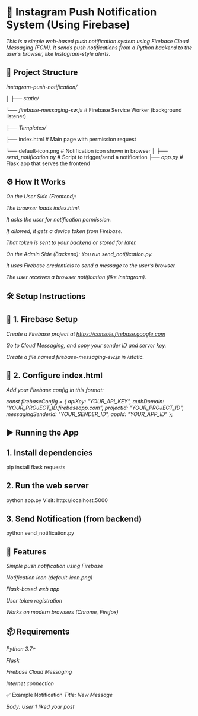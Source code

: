 # 📲 Instagram Push Notification System (Using Firebase)

*This is a simple web-based push notification system using Firebase Cloud Messaging (FCM). It sends push notifications from a Python backend to the user’s browser, like Instagram-style alerts.*

## 📁 Project Structure

*instagram-push-notification/*

│
├── *static/*

  └── *firebase-messaging-sw.js*   # Firebase Service Worker (background listener)

├── *Templates/*

  ├── index.html   # Main page with permission request
  
  └── default-icon.png           # Notification icon shown in browser
│
├── *send_notification.py*          # Script to trigger/send a notification
├── *app.py*                        # Flask app that serves the frontend

## ⚙️ How It Works
*On the User Side (Frontend):*

*The browser loads index.html.*

*It asks the user for notification permission.*

*If allowed, it gets a device token from Firebase.*

*That token is sent to your backend or stored for later.*

*On the Admin Side (Backend):*
*You run send_notification.py.*

*It uses Firebase credentials to send a message to the user’s browser.*

*The user receives a browser notification (like Instagram).*

## 🛠️ Setup Instructions
## 🔑 1. Firebase Setup

*Create a Firebase project at https://console.firebase.google.com*

*Go to Cloud Messaging, and copy your sender ID and server key.*

*Create a file named firebase-messaging-sw.js in /static.*

## 📝 2. Configure index.html

*Add your Firebase config in this format:*

*const firebaseConfig = {
  apiKey: "YOUR_API_KEY",
  authDomain: "YOUR_PROJECT_ID.firebaseapp.com",
  projectId: "YOUR_PROJECT_ID",
  messagingSenderId: "YOUR_SENDER_ID",
  appId: "YOUR_APP_ID"*
};

## ▶️ Running the App

## 1. Install dependencies

pip install flask requests

## 2. Run the web server

python app.py
Visit: http://localhost:5000

## 3. Send Notification (from backend)

python send_notification.py


## 🔔 Features
*Simple push notification using Firebase*

*Notification icon (default-icon.png)*

*Flask-based web app*

*User token registration*

*Works on modern browsers (Chrome, Firefox)*

## 📦 Requirements
*Python 3.7+*

*Flask*

*Firebase Cloud Messaging*

*Internet connection*

✅ Example Notification
*Title: New Message*

*Body: User 1 liked your post*
